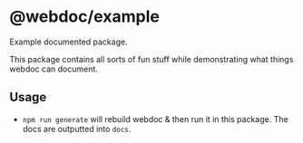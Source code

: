 # @webdoc/example

Example documented package.

This package contains all sorts of fun stuff while demonstrating what things webdoc can document.

## Usage

* `npm run generate` will rebuild webdoc & then run it in this package. The docs are outputted into `docs`.
